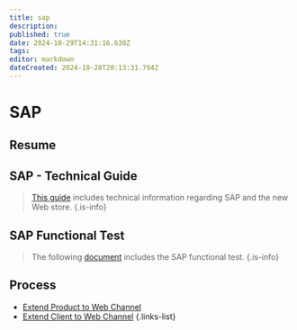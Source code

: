```yaml
---
title: sap
description: 
published: true
date: 2024-10-29T14:31:16.630Z
tags: 
editor: markdown
dateCreated: 2024-10-28T20:13:31.794Z
---
```


# SAP

## Resume

## SAP - Technical Guide

> [This guide](/images/img/Guia_Tecnica_Tienda_Cenabast_V2-1.docx) includes technical information regarding SAP and the new Web store.
{.is-info}


## SAP Functional Test

> The following [document](/images/img/Pruebas_Integrales_Tienda_CENABAST-V3_2024.docx) includes the SAP functional test. 
{.is-info}


## Process

- [Extend Product to Web Channel](SAP/extend-product-to-web-channel.md)
- [Extend Client to Web Channel](SAP/extend-client-to-web-channel.md)
{.links-list}